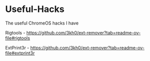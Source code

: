 # Useful-Hacks
The useful ChromeOS hacks I have

Rigtools - https://github.com/3kh0/ext-remover?tab=readme-ov-file#rigtools

ExtPrint3r - https://github.com/3kh0/ext-remover?tab=readme-ov-file#extprint3r
